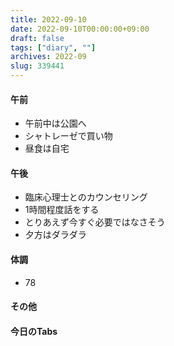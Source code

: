 ```yaml
---
title: 2022-09-10
date: 2022-09-10T00:00:00+09:00
draft: false
tags: ["diary", ""]
archives: 2022-09
slug: 339441
---
```

#### 午前
- 午前中は公園へ
- シャトレーゼで買い物
- 昼食は自宅
#### 午後
- 臨床心理士とのカウンセリング
- 1時間程度話をする
- とりあえず今すぐ必要ではなさそう
- 夕方はダラダラ
#### 体調
- 78
#### その他
#### 今日のTabs